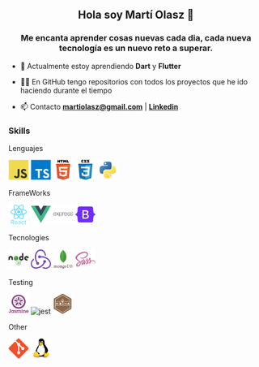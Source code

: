 <h2 align="center">Hola soy Martí Olasz 🤟</h2>
<h3 align="center">Me encanta aprender cosas nuevas cada dia, cada nueva tecnología es un nuevo reto a superar.</h3>

- 🌱 Actualmente estoy aprendiendo **Dart** y **Flutter**

- 👨‍💻 En GitHub tengo repositorios con todos los proyectos que he ido haciendo durante el tiempo

- 📫 Contacto **martiolasz@gmail.com** | **[Linkedin](https://linkedin.com/in/martiolasz)**


<h3> Skills </h3>
<div> 
  <p>Lenguajes</p>
  <img src="https://github.com/devicons/devicon/blob/master/icons/javascript/javascript-original.svg" alt="javascript" width="40" height="40"/>
  <img src="https://github.com/devicons/devicon/blob/master/icons/typescript/typescript-original.svg" alt="typescript" width="40" height="40"/>
  <img src="https://github.com/devicons/devicon/blob/master/icons/html5/html5-original-wordmark.svg" alt="html5" width="40" height="40"/>
  <img src="https://github.com/devicons/devicon/blob/master/icons/css3/css3-original-wordmark.svg" alt="css3" width="40" height="40"/>
  <img src="https://github.com/devicons/devicon/blob/master/icons/python/python-original.svg" alt="python" width="40" height="40"/>
</div>

<div> 
  <p>FrameWorks</p>
  <img src="https://github.com/devicons/devicon/blob/master/icons/react/react-original-wordmark.svg" alt="react" width="40" height="40"/>
  <img src="https://github.com/devicons/devicon/blob/master/icons/vuejs/vuejs-original.svg" alt="vuejs" width="40" height="40"/>
  <img src="https://github.com/devicons/devicon/blob/master/icons/express/express-original-wordmark.svg" alt="express" width="40" height="40"/> 
  <img src="https://github.com/devicons/devicon/blob/master/icons/bootstrap/bootstrap-plain.svg" alt="bootstrap" width="40" height="40"/>
</div>

<div>
  <p>Tecnologies</p> 
  <img src="https://github.com/devicons/devicon/blob/master/icons/nodejs/nodejs-original-wordmark.svg" alt="nodejs" width="40" height="40"/>
  <img src="https://github.com/devicons/devicon/blob/master/icons/redux/redux-original.svg" alt="redux" width="40" height="40"/>
  <img src="https://github.com/devicons/devicon/blob/master/icons/mongodb/mongodb-original-wordmark.svg" alt="mongodb" width="40" height="40"/>
  <img src="https://github.com/devicons/devicon/blob/master/icons/sass/sass-original.svg" alt="sass" width="40" height="40"/>
</div>

<div>
  <p>Testing</p>
  <img src="https://github.com/devicons/devicon/blob/master/icons/jasmine/jasmine-plain-wordmark.svg" alt="jasmine" width="40" height="40"/>  
  <img src="https://cdn.auth0.com/blog/testing-react-with-jest/logo.png" alt="jest" width="40" height="40"/>
  <img src="https://github.com/devicons/devicon/blob/master/icons/mocha/mocha-plain.svg" alt="mocha" width="40" height="40"/>
</div>

<div>
  <p>Other</p>
  <img src="https://github.com/devicons/devicon/blob/master/icons/git/git-original.svg" alt="git" width="40" height="40"/> 
  <img src="https://github.com/devicons/devicon/blob/master/icons/linux/linux-original.svg" alt="linux" width="40" height="40"/>
</div>


